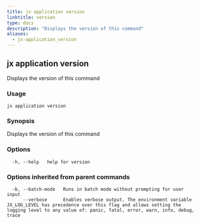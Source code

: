 ```yaml
---
title: jx application version
linktitle: version
type: docs
description: "Displays the version of this command"
aliases:
  - jx-application_version
---
```


## jx application version

Displays the version of this command

### Usage

```
jx application version
```

### Synopsis

Displays the version of this command

### Options

```
  -h, --help   help for version
```

### Options inherited from parent commands

```
  -b, --batch-mode   Runs in batch mode without prompting for user input
      --verbose      Enables verbose output. The environment variable JX_LOG_LEVEL has precedence over this flag and allows setting the logging level to any value of: panic, fatal, error, warn, info, debug, trace
```

